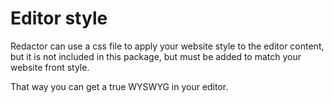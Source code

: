 Editor style
============

Redactor can use a css file to apply your website style to the editor content, but it is not included in this package, but must be added to match your website front style. 
	
That way you can get a true WYSWYG in your editor.